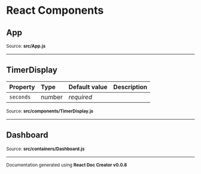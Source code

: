 # React Components

## App

<sub>Source: **src/App.js**</sub>

-----

## TimerDisplay

Property | Type | Default value | Description
:--- | :--- | :--- | :---
`seconds`|number|_required_|

<sub>Source: **src/components/TimerDisplay.js**</sub>

-----

## Dashboard

<sub>Source: **src/containers/Dashboard.js**</sub>

-----

<sub>Documentation generated using **React Doc Creator v0.0.8**</sub>
